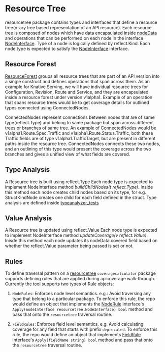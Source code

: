 # Resource Tree

resourcetree package contains types and interfaces that define a resource
tree(n-ary tree based representation of an API resource). Each resource tree is
composed of nodes which have data encapsulated inside [nodeData](node.go) and
operations that can be performed on each node in the interface
[NodeInterface](node.go). Type of a node is logically defined by reflect.Kind.
Each node type is expected to satisfy the [NodeInterface](node.go) interface.

## Resource Forest

[ResourceForest](resourceforest.go) groups all resource trees that are part of
an API version into a single construct and defines operations that span across
them. As an example for Knative Serving, we will have individual resource trees
for Configuration, Revision, Route and Service, and they are encapsulated inside
a resource forest under version v1alpha1. Example of an operation that spans
resource trees would be to get coverage details for outlined types connected
using ConnectedNodes.

ConnectedNodes represent connections between nodes that are of same
type(reflect.Type) and belong to same package but span across different trees or
branches of same tree. An example of ConnectedNodes would be
v1alpha1.Route.Spec.Traffic and v1alpha1.Route.Status.Traffic, both these
Traffic fields are of type v1alpha1.TrafficTarget, but are present in different
paths inside the resource tree. ConnectedNodes connects these two nodes, and an
outlining of this type would present the coverage across the two branches and
gives a unified view of what fields are covered.

## Type Analysis

A Resource tree is built using reflect.Type Each node type is expected to
implement NodeInterface method _buildChildNodes(t reflect.Type)_. Inside this
method each node creates child nodes based on its type, for e.g. StructKindNode
creates one child for each field defined in the struct. Type analysis are
defined inside [typeanalyzer_tests](buildChildNodes_test.go)

## Value Analysis

A Resource tree is updated using reflect.Value Each node type is expected to
implement NodeInterface method _updateCoverage(v reflect.Value)_. Inisde this
method each node updates its nodeData.covered field based on whether the
reflect.Value parameter being passed is set or not.

## Rules

To define traversal pattern on a [resourcetree](../resourcetree/resourcetree.go)
`coveragecalculator` package supports defining rules that are applied during
apicoverage walk-through. Currently the tool supports two types of Rule objects:

1. `NodeRules`: Enforces node level semantics. e.g.: Avoid traversing any type
   that belong to a particular package. To enforce this rule, the repo would
   define an object that implements the [NodeRule](rule.go) interface's
   `Apply(nodeInterface resourcetree.NodeInterface) bool` method and pass that
   onto the `resourcetree` traversal routine.

1. `FieldRules`: Enforces field level semantics. e.g. Avoid calculating coverage
   for any field that starts with prefix `deprecated`. To enforce this rule, the
   repo would define an object that implements [FieldRule](rule.go) interface's
   `Apply(fieldName string) bool` method and pass that onto the `resourcetree`
   traversal routine.

